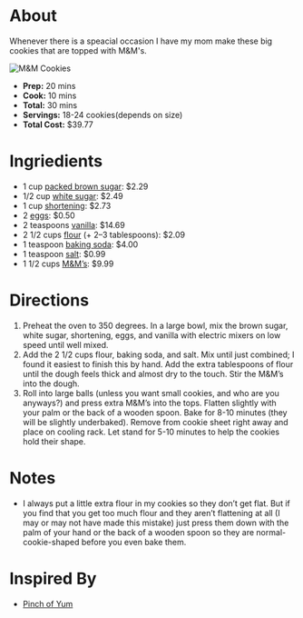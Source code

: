 # About

Whenever there is a speacial occasion I have my mom make these big cookies that are topped with M&M's.

![M&M Cookies](https://www.dinneratthezoo.com/wp-content/uploads/2019/08/MM-cookies-4.jpg)
- **Prep:** 20 mins
- **Cook:** 10 mins
- **Total:** 30 mins
- **Servings:** 18-24 cookies(depends on size)
- **Total Cost:** $39.77

# Ingriedients 

- 1 cup [packed brown sugar](https://www.instacart.com/landing?product_id=69470&retailer_id=231&region_id=1826718305&mrid=88720783&utm_medium=sem_shopping&utm_source=instacart_google&utm_campaign=ad_demand_shopping_food_ma_boston_newengen&utm_content=accountid-8145171519_campaignid-1753215098_adgroupid-68760990895_device-c&gclid=Cj0KCQjw0pfzBRCOARIsANi0g0umfNMBDwC7tGrgDfJqyLsMgCOfuxUDTQFEBsyrenMkWU1t3b32__caAlbGEALw_wcB): $2.29
- 1/2 cup [white sugar](https://www.instacart.com/landing?product_id=3072734&retailer_id=13&region_id=7869804651&mrid=96469323&utm_medium=sem_shopping&utm_source=instacart_google&utm_campaign=ad_demand_shopping_food_ma_boston_newengen&utm_content=accountid-8145171519_campaignid-1753215098_adgroupid-68760990895_device-c&gclid=Cj0KCQjw0pfzBRCOARIsANi0g0s47kR68vlDGogp7YLSlHTEHTgCZe-10vSFl4651RJ8BTJuSFwUp08aAiCZEALw_wcB): $2.49
- 1 cup [shortening](https://www.walmart.com/ip/Crisco-All-Vegetable-Shortening-16-Ounce/10534946?wmlspartner=wlpa&selectedSellerId=0&wl13=5448&adid=22222222227019381949&wl0=&wl1=g&wl2=c&wl3=40890006392&wl4=pla-78819651752&wl5=9002030&wl6=&wl7=&wl8=&wl9=pla&wl10=8175035&wl11=local&wl12=10534946&veh=sem&gclid=Cj0KCQjw0pfzBRCOARIsANi0g0vunoKxwD7-u6d5sFPK796DuCMqaLosejorA_oLefMmejIWfdnTzkAaAsK9EALw_wcB): $2.73
- 2 [eggs](https://www.instacart.com/landing?product_id=47042&retailer_id=163&region_id=477697491&mrid=110416695&utm_medium=sem_shopping&utm_source=instacart_google&utm_campaign=ad_demand_shopping_food_ma_boston_newengen&utm_content=accountid-8145171519_campaignid-1753215098_adgroupid-68760990895_device-c&gclid=Cj0KCQjw0pfzBRCOARIsANi0g0s2R0zc10g0FwEskvHmpqO5ucub9d8Xyh5tqn6s7qx_98bYkwuw4VsaAoFrEALw_wcB): $0.50
- 2 teaspoons [vanilla](https://www.instacart.com/landing?product_id=119176&retailer_id=13&region_id=142185709&mrid=569130263&utm_medium=sem_shopping&utm_source=instacart_google&utm_campaign=ad_demand_shopping_food_ma_boston_newengen&utm_content=accountid-8145171519_campaignid-1753215098_adgroupid-68760990895_device-c&gclid=Cj0KCQjw0pfzBRCOARIsANi0g0ufx1BxHmgjMQ5qKLUFuprpz6mhgQAo_DIKDZMN5DK9VgRWjaYRy-4aAk3zEALw_wcB): $14.69
- 2 1/2 cups [flour](https://www.instacart.com/landing?product_id=2690252&retailer_id=13&region_id=7910484486&mrid=80972243&utm_medium=sem_shopping&utm_source=instacart_google&utm_campaign=ad_demand_shopping_food_ma_boston_newengen&utm_content=accountid-8145171519_campaignid-1753215098_adgroupid-68760990895_device-c&gclid=Cj0KCQjw0pfzBRCOARIsANi0g0vH-7f-yFkmR2e407xdInnrDoVevGA7DibBvL7aXTDt-8jbR0EBbIUaAkrvEALw_wcB) (+ 2–3 tablespoons): $2.09
- 1 teaspoon [baking soda](https://www.amazon.com/Arm-Hammer-Pure-Baking-Soda/dp/B00032BPCM/ref=asc_df_B00032BPCM/?tag=hyprod-20&linkCode=df0&hvadid=312229224619&hvpos=&hvnetw=g&hvrand=10775294429821546088&hvpone=&hvptwo=&hvqmt=&hvdev=c&hvdvcmdl=&hvlocint=&hvlocphy=9002030&hvtargid=pla-564824175101&psc=1): $4.00
- 1 teaspoon [salt](https://www.instacart.com/landing?product_id=97796&retailer_id=13&region_id=142185709&mrid=38355273&utm_medium=sem_shopping&utm_source=instacart_google&utm_campaign=ad_demand_shopping_food_ma_boston_newengen&utm_content=accountid-8145171519_campaignid-1753215098_adgroupid-68760990895_device-c&gclid=Cj0KCQjw0pfzBRCOARIsANi0g0t1zkG5kkCm_Ye84HCdsS6N213R_2Con56f9uIEcStCHnRUjTWA_7saAtE3EALw_wcB): $0.99
- 1 1/2 cups [M&M’s](https://www.instacart.com/landing?product_id=20218822&retailer_id=241&region_id=1445877564&mrid=387039573&utm_medium=sem_shopping&utm_source=instacart_google&utm_campaign=ad_demand_shopping_food_ma_boston_newengen&utm_content=accountid-8145171519_campaignid-1753215098_adgroupid-68760990895_device-c&gclid=Cj0KCQjw0pfzBRCOARIsANi0g0vFghgv7Xjbsx6yjBvKlOTQBakfM9ege9vFEQ00wrLZdRI1BXROz0oaAqmzEALw_wcB): $9.99

# Directions

1. Preheat the oven to 350 degrees. In a large bowl, mix the brown sugar, white sugar, shortening, eggs, and vanilla with electric mixers on low speed until well mixed.
2. Add the 2 1/2 cups flour, baking soda, and salt. Mix until just combined; I found it easiest to finish this by hand. Add the extra tablespoons of flour until the dough feels thick and almost dry to the touch. Stir the M&M’s into the dough.
3. Roll into large balls (unless you want small cookies, and who are you anyways?) and press extra M&M’s into the tops. Flatten slightly with your palm or the back of a wooden spoon. Bake for 8-10 minutes (they will be slightly underbaked). Remove from cookie sheet right away and place on cooling rack. Let stand for 5-10 minutes to help the cookies hold their shape.

# Notes

- I always put a little extra flour in my cookies so they don’t get flat. But if you find that you get too much flour and they aren’t flattening at all (I may or may not have made this mistake) just press them down with the palm of your hand or the back of a wooden spoon so they are normal-cookie-shaped before you even bake them.
# Inspired By
- [Pinch of Yum](https://pinchofyum.com/big-soft-mm-cookies)